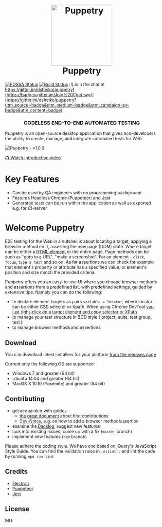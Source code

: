 <h1 align="center">
	<br>
	<img src="https://github.com/dsheiko/puppetry/raw/master/app/assets/puppetry.png" alt="Puppetry" width="200" />
	<br>
	Puppetry
	<br>
</h1>

[![FOSSA Status](https://app.fossa.io/api/projects/git%2Bgithub.com%2Fdsheiko%2Fpuppetry.svg?type=shield)](https://app.fossa.io/projects/git%2Bgithub.com%2Fdsheiko%2Fpuppetry?ref=badge_shield)
[![Build Status](https://travis-ci.org/dsheiko/puppetry.png)](https://travis-ci.org/dsheiko/puppetry)
[![Join the chat at https://gitter.im/dsheiko/puppetry](https://badges.gitter.im/Join%20Chat.svg)](https://gitter.im/dsheiko/puppetry?utm_source=badge&utm_medium=badge&utm_campaign=pr-badge&utm_content=badge)

<h3 align="center">CODELESS END-TO-END AUTOMATED TESTING</h3>

Puppetry is an open-source desktop application that gives non-developers the ability to create, manage, and integrate automated tests for Web

![Puppetry - v1.0.0](https://raw.githubusercontent.com/dsheiko/puppetry/master/docs/assets/img/puppetry-welcome.png)

[:tv: Watch introduction video](https://www.youtube.com/watch?v=4DLnak6qU68  "Introduction to Puppetry0")


# Key Features

- Can be used by QA engineers with no programming background
- Features Headless Chrome (Puppeteer) and Jest
- Generated tests can be run within the application as well as exported e.g. for CI-server

# Welcome Puppetry
E2E testing for the Web in a nutshell is about locating a target, applying a browser method on it,
asserting the new page (DOM) state. Where target can be either a [HTML element](https://en.wikipedia.org/wiki/HTML_element)
or the entire page. Page methods can be such as "goto to a URL", "make a screenshot".
For an element - `click`, `focus`, `type a text` and so on. As for assertions we can check for example that element's property
or attribute has a specified value, or element's position and size match the provided criteria.

Puppetry offers you an easy-to-use UI where you choose browser methods and assertions from a predefined list, with predefined settings, guided by extensive tips.
Namely you can do the following:
- to declare element targets as pairs `variable = locator`, where locator can be either CSS selector or Xpath. When using Chrome DevTool [you just right-click on a target element and copy selector or XPath](https://www.youtube.com/watch?v=du2Jnm-TzJc)
- to manage your test structure in BDD style ( project, suite, test group, test )
- to manage browser methods and assertions

## Download

You can download latest installers for your platform [from the releases page](https://github.com/dsheiko/puppetry/releases)

Current only the following OS are supported:

-   Windows 7 and greater (64 bit)
-   Ubuntu 14.04 and greater (64 bit)
-   MacOS X 10.10 (Yosemite) and greater (64 bit)


## Contributing

- get acquainted with guides
  - [the great document](https://github.com/firstcontributions/first-contributions) about first contributions
  - [Dev-Notes](https://github.com/dsheiko/puppetry/wiki/Dev-Notes), e.g. on how to add a browser method/assertion
- examine the [Backlog](https://github.com/dsheiko/puppetry/wiki/Backlog), suggest new features
- look into existing Issues, come up with a fix (`master` branch)
- implement new features (`dev` branch)

Please adhere the coding style. We have one based on jQuery's JavaScript Style Guide. You can find the validation rules in `.eslintrc`
and lint the code by running `npm run lint`


## Credits

-   [Electron](http://electronjs.org/)
-   [Puppeteer](https://pptr.dev)
-   [Jest](https://jestjs.io/)

## License

MIT
